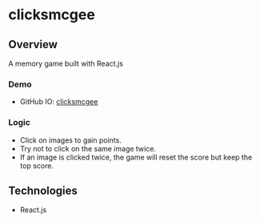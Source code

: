 # clicksmcgee

## Overview
A memory game built with React.js

### Demo
* GitHub IO: [clicksmcgee](https://bootcampkevin.github.io/clicksmcgee/)

### Logic
* Click on images to gain points.
* Try not to click on the same image twice. 
* If an image is clicked twice, the game will reset the score but keep the top score.

## Technologies
* React.js
